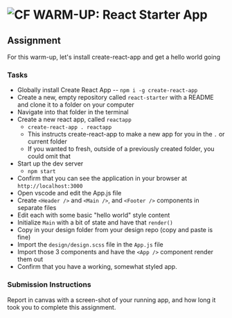 ![CF](http://i.imgur.com/7v5ASc8.png) WARM-UP: React Starter App
================================================================

## Assignment
For this warm-up, let's install create-react-app and get a hello world going

### Tasks
* Globally install Create React App -- `npm i -g create-react-app`
* Create a new, empty repository called `react-starter` with a README and clone it to a folder on your computer
* Navigate into that folder in the terminal
* Create a new react app, called `reactapp`
  * `create-react-app . reactapp`
  * This instructs create-react-app to make a new app for you in the `.` or current folder
  * If you wanted to fresh, outside of a previously created folder, you could omit that
* Start up the dev server
  * `npm start`
* Confirm that you can see the application in your browser at `http://localhost:3000`
* Open vscode and edit the App.js file
* Create `<Header />` and `<Main />`, and `<Footer />` components in separate files
* Edit each with some basic "hello world" style content
* Initialize `Main` with a bit of state and have that `render()`
* Copy in your design folder from your design repo (copy and paste is fine)
* Import the `design/design.scss` file in the `App.js` file
* Import those 3 components and have the `<App />` component render them out
* Confirm that you have a working, somewhat styled app.

### Submission Instructions
Report in canvas with a screen-shot of your running app, and how long it took you to complete this assignment.

